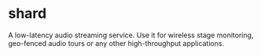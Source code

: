 shard
=====

A low-latency audio streaming service. Use it for wireless stage monitoring, geo-fenced audio tours or any other high-throughput applications.
